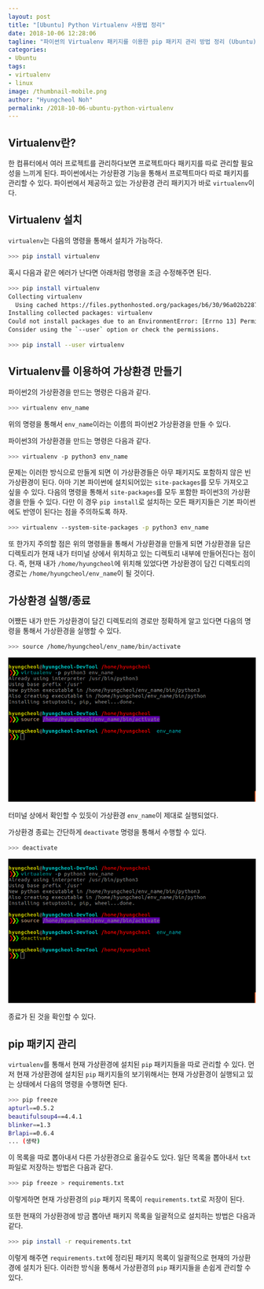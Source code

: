 ```yaml
---
layout: post
title: "[Ubuntu] Python Virtualenv 사용법 정리"
date: 2018-10-06 12:28:06
tagline: "파이썬의 Virtualenv 패키지를 이용한 pip 패키지 관리 방법 정리 (Ubuntu)"
categories:
- Ubuntu
tags:
- virtualenv
- linux
image: /thumbnail-mobile.png
author: "Hyungcheol Noh"
permalink: /2018-10-06-ubuntu-python-virtualenv
---
```


## Virtualenv란?
한 컴퓨터에서 여러 프로젝트를 관리하다보면 프로젝트마다 패키지를 따로 관리할 필요성을 느끼게 된다. 파이썬에서는 가상환경 기능을 통해서 프로젝트마다 따로 패키지를 관리할 수 있다. 파이썬에서 제공하고 있는 가상환경 관리 패키지가 바로 `virtualenv`이다.

## Virtualenv 설치
`virtualenv`는 다음의 명령을 통해서 설치가 가능하다.

```bash
>>> pip install virtualenv
```

혹시 다음과 같은 에러가 난다면 아래처럼 명령을 조금 수정해주면 된다.

```bash
>>> pip install virtualenv
Collecting virtualenv
  Using cached https://files.pythonhosted.org/packages/b6/30/96a02b2287098b23b875bc8c2f58071c35d2efe84f747b64d523721dc2b5/virtualenv-16.0.0-py2.py3-none-any.whl
Installing collected packages: virtualenv
Could not install packages due to an EnvironmentError: [Errno 13] Permission denied: '/usr/local/lib/python3.5/dist-packages/virtualenv.py'
Consider using the `--user` option or check the permissions.
```

```bash
>>> pip install --user virtualenv
```

## Virtualenv를 이용하여 가상환경 만들기
파이썬2의 가상환경을 만드는 명령은 다음과 같다.

```bash
>>> virtualenv env_name
```

위의 명령을 통해서 `env_name`이라는 이름의 파이썬2 가상환경을 만들 수 있다.

파이썬3의 가상환경을 만드는 명령은 다음과 같다.

```bash
>>> virtualenv -p python3 env_name
```

문제는 이러한 방식으로 만들게 되면 이 가상환경들은 아무 패키지도 포함하지 않은 빈 가상환경이 된다. 아마 기본 파이썬에 설치되어있는 `site-packages`를 모두 가져오고 싶을 수 있다. 다음의 명령을 통해서 `site-packages`를 모두 포함한 파이썬3의 가상환경을 만들 수 있다. 다만 이 경우 `pip install`로 설치하는 모든 패키지들은 기본 파이썬에도 반영이 된다는 점을 주의하도록 하자.

```bash
>>> virtualenv --system-site-packages -p python3 env_name
```

또 한가지 주의할 점은 위의 명령들을 통해서 가상환경을 만들게 되면 가상환경을 담은 디렉토리가 현재 내가 터미널 상에서 위치하고 있는 디렉토리 내부에 만들어진다는 점이다. 즉, 현재 내가 `/home/hyungcheol`에 위치해 있었다면 가상환경이 담긴 디렉토리의 경로는 `/home/hyungcheol/env_name`이 될 것이다.

## 가상환경 실행/종료
어쨌든 내가 만든 가상환경이 담긴 디렉토리의 경로만 정확하게 알고 있다면 다음의 명령을 통해서 가상환경을 실행할 수 있다.

```bash
>>> source /home/hyungcheol/env_name/bin/activate
```

![](/assets/img/2018-10-06-virtualenv/01.png)

터미널 상에서 확인할 수 있듯이 가상환경 `env_name`이 제대로 실행되었다.

가상환경 종료는 간단하게 `deactivate` 명령을 통해서 수행할 수 있다.

```bash
>>> deactivate
```

![](/assets/img/2018-10-06-virtualenv/02.png)

종료가 된 것을 확인할 수 있다.

## pip 패키지 관리
`virtualenv`를 통해서 현재 가상환경에 설치된 `pip` 패키지들을 따로 관리할 수 있다. 먼저 현재 가상환경에 설치된 `pip` 패키지들의 보기위해서는 현재 가상환경이 실행되고 있는 상태에서 다음의 명령을 수행하면 된다.

```bash
>>> pip freeze
apturl==0.5.2
beautifulsoup4==4.4.1
blinker==1.3
Brlapi==0.6.4
... (생략)
```

이 목록을 따로 뽑아내서 다른 가상환경으로 옮길수도 있다. 일단 목록을 뽑아내서 `txt` 파일로 저장하는 방법은 다음과 같다.

```bash
>>> pip freeze > requirements.txt
```

이렇게하면 현재 가상환경의 `pip` 패키지 목록이 `requirements.txt`로 저장이 된다.

또한 현재의 가상환경에 방금 뽑아낸 패키지 목록을 일괄적으로 설치하는 방법은 다음과 같다.

```bash
>>> pip install -r requirements.txt
```

이렇게 해주면 `requirements.txt`에 정리된 패키지 목록이 일괄적으로 현재의 가상환경에 설치가 된다. 이러한 방식을 통해서 가상환경의 `pip` 패키지들을 손쉽게 관리할 수 있다.

